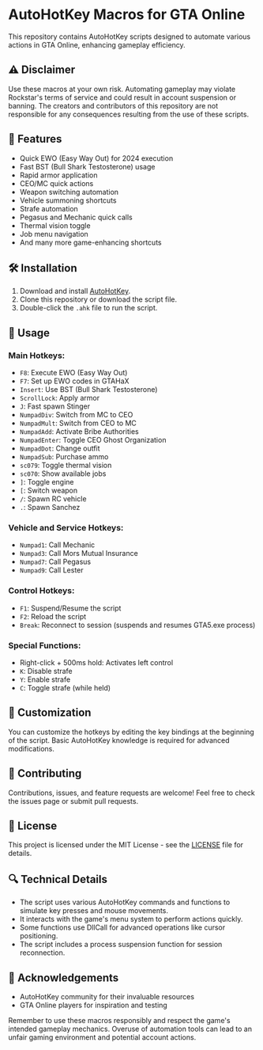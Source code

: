 # AutoHotKey Macros for GTA Online

This repository contains AutoHotKey scripts designed to automate various actions in GTA Online, enhancing gameplay efficiency.

## ⚠️ Disclaimer

Use these macros at your own risk. Automating gameplay may violate Rockstar's terms of service and could result in account suspension or banning. The creators and contributors of this repository are not responsible for any consequences resulting from the use of these scripts.

## 🚀 Features

- Quick EWO (Easy Way Out) for 2024 execution
- Fast BST (Bull Shark Testosterone) usage
- Rapid armor application
- CEO/MC quick actions
- Weapon switching automation
- Vehicle summoning shortcuts
- Strafe automation
- Pegasus and Mechanic quick calls
- Thermal vision toggle
- Job menu navigation
- And many more game-enhancing shortcuts

## 🛠️ Installation

1. Download and install [AutoHotKey](https://www.autohotkey.com/).
2. Clone this repository or download the script file.
3. Double-click the `.ahk` file to run the script.

## 📖 Usage

### Main Hotkeys:
- `F8`: Execute EWO (Easy Way Out)
- `F7`: Set up EWO codes in GTAHaX
- `Insert`: Use BST (Bull Shark Testosterone)
- `ScrollLock`: Apply armor
- `J`: Fast spawn Stinger
- `NumpadDiv`: Switch from MC to CEO
- `NumpadMult`: Switch from CEO to MC
- `NumpadAdd`: Activate Bribe Authorities
- `NumpadEnter`: Toggle CEO Ghost Organization
- `NumpadDot`: Change outfit
- `NumpadSub`: Purchase ammo
- `sc079`: Toggle thermal vision
- `sc070`: Show available jobs
- `]`: Toggle engine
- `[`: Switch weapon
- `/`: Spawn RC vehicle
- `.`: Spawn Sanchez

### Vehicle and Service Hotkeys:
- `Numpad1`: Call Mechanic
- `Numpad3`: Call Mors Mutual Insurance
- `Numpad7`: Call Pegasus
- `Numpad9`: Call Lester

### Control Hotkeys:
- `F1`: Suspend/Resume the script
- `F2`: Reload the script
- `Break`: Reconnect to session (suspends and resumes GTA5.exe process)

### Special Functions:
- Right-click + 500ms hold: Activates left control
- `K`: Disable strafe
- `Y`: Enable strafe
- `C`: Toggle strafe (while held)

## 🔧 Customization

You can customize the hotkeys by editing the key bindings at the beginning of the script. Basic AutoHotKey knowledge is required for advanced modifications.

## 🤝 Contributing

Contributions, issues, and feature requests are welcome! Feel free to check the issues page or submit pull requests.

## 📜 License

This project is licensed under the MIT License - see the [LICENSE](LICENSE) file for details.

## 🔍 Technical Details

- The script uses various AutoHotKey commands and functions to simulate key presses and mouse movements.
- It interacts with the game's menu system to perform actions quickly.
- Some functions use DllCall for advanced operations like cursor positioning.
- The script includes a process suspension function for session reconnection.

## 🙏 Acknowledgements

- AutoHotKey community for their invaluable resources
- GTA Online players for inspiration and testing

Remember to use these macros responsibly and respect the game's intended gameplay mechanics. Overuse of automation tools can lead to an unfair gaming environment and potential account actions.
